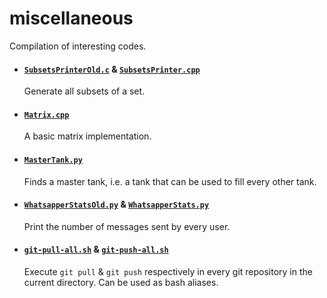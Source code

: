 # miscellaneous

Compilation of interesting codes.
- #### [`SubsetsPrinterOld.c`](SubsetsPrinterOld.c) & [`SubsetsPrinter.cpp`](SubsetsPrinter.cpp)
  Generate all subsets of a set.

- #### [`Matrix.cpp`](Matrix.cpp)
  A basic matrix implementation.

- #### [`MasterTank.py`](MasterTank.py)
  Finds a master tank, i.e. a tank that can be used to fill every other tank.

- #### [`WhatsapperStatsOld.py`](WhatsapperStatsOld.py) & [`WhatsapperStats.py`](WhatsapperStats.py)
  Print the number of messages sent by every user.

- #### [`git-pull-all.sh`](git-pull-all.sh) & [`git-push-all.sh`](git-push-all.sh)
  Execute `git pull` & `git push` respectively in every git repository in the current directory. Can be used as bash aliases.
